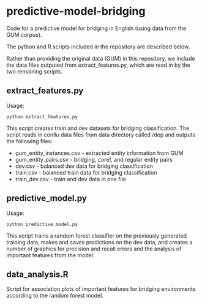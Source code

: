# predictive-model-bridging
Code for a predictive model for bridging in English (using data from the GUM corpus). 

The python and R scripts included in the repository are described below. 

Rather than providing the original data (GUM) in this repository, we include the data files outputed from extract_features.py, which are read in by the two remaining scripts. 

## extract_features.py
Usage: 
```
python extract_features.py
```
This script creates train and dev datasets for bridging classification. The script reads in conllu data files from  data directory called /dep and outputs the following files:
- gum_entity_instances.csv - extracted entity information from GUM
- gum_entity_pairs.csv - bridging, coref, and regular entity pairs
- dev.csv - balanced dev data for bridging classification
- train.csv - balanced train data for bridging classification
- train_dev.csv - train and dev data in one file

## predictive_model.py

Usage: 
```
python predictive_model.py
```
This script trains a random forest classifier on the previously generated training data, makes and saves predictions on the dev data, and creates a number of graphics for precision and recall errors and the analysis of important features from the model.

## data_analysis.R

Script for association plots of important features for bridging environments according to the random forest model.